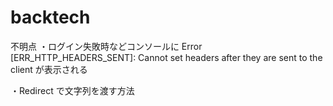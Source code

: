 # backtech

不明点
・ログイン失敗時などコンソールに
Error [ERR_HTTP_HEADERS_SENT]: Cannot set headers after they are sent to the client
が表示される

・Redirect で文字列を渡す方法
